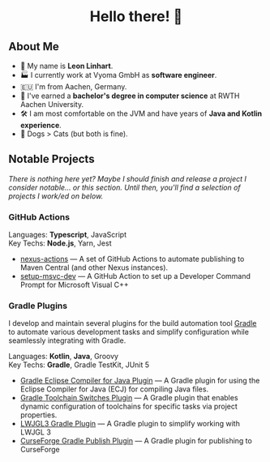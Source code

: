 <h1 align="center">Hello there! 👋</h1>

<h2>About Me</h2>

- 🧑 My name is **Leon Linhart**.
- 🏭 I currently work at Vyoma GmbH as **software engineer**.
- 🇪🇺 I'm from Aachen, Germany.
- 🏫 I've earned a **bachelor's degree in computer science** at RWTH Aachen University.
- 🛠️ I am most comfortable on the JVM and have years of **Java and Kotlin experience**.
- 🐶 Dogs > Cats (but both is fine).


<h2>Notable Projects</h2>

_There is nothing here yet? Maybe I should finish and release a project I consider notable... or this section. Until
then, you'll find a selection of projects I work/ed on below._


<h3>GitHub Actions</h3>

Languages: **Typescript**, JavaScript<br>
Key Techs: **Node.js**, Yarn, Jest

- [nexus-actions](https://github.com/TheMrMilchmann/nexus-actions) — A set of GitHub Actions to automate publishing to
  Maven Central (and other Nexus instances).
- [setup-msvc-dev](https://github.com/TheMrMilchmann/setup-msvc-dev) — A GitHub Action to set up a Developer Command
  Prompt for Microsoft Visual C++


<h3>Gradle Plugins</h3>

I develop and maintain several plugins for the build automation tool [Gradle](https://gradle.org/) to automate various
development tasks and simplify configuration while seamlessly integrating with Gradle.

Languages: **Kotlin**, **Java**, Groovy<br>
Key Techs: **Gradle**, Gradle TestKit, JUnit 5

- [Gradle Eclipse Compiler for Java Plugin](https://github.com/TheMrMilchmann/gradle-ecj) — A Gradle plugin for using
  the Eclipse Compiler for Java (ECJ) for compiling Java files.
- [Gradle Toolchain Switches Plugin](https://github.com/TheMrMilchmann/gradle-toolchain-switches) — A Gradle plugin that
  enables dynamic configuration of toolchains for specific tasks via project properties.
- [LWJGL3 Gradle Plugin](https://github.com/Osmerion/gradle-lwjgl3) — A Gradle plugin to simplify working with LWJGL 3
- [CurseForge Gradle Publish Plugin](https://github.com/TheMrMilchmann/gradle-curseforge-publish) — A Gradle plugin for
  publishing to CurseForge
